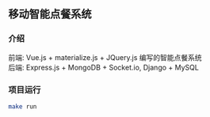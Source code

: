 ## 移动智能点餐系统

### 介绍
前端: Vue.js + materialize.js + JQuery.js 编写的智能点餐系统  
后端: Express.js + MongoDB + Socket.io, Django + MySQL  

### 项目运行
```sh
make run
```

### 
